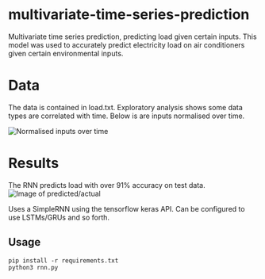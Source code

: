 # multivariate-time-series-prediction
Multivariate time series prediction, predicting load given certain inputs. This model was used to accurately predict electricity load on air conditioners given certain environmental inputs.

# Data
The data is contained in load.txt. Exploratory analysis shows some data types are correlated with time. Below is are inputs normalised over time.

![Normalised inputs over time](https://i.imgur.com/Gq5rn8H.png)

# Results
The RNN predicts load with over 91% accuracy on test data. 
![Image of predicted/actual](https://i.imgur.com/QvQqB9J.png)


Uses a SimpleRNN using the tensorflow keras API. Can be configured to use LSTMs/GRUs and so forth.

## Usage
```
pip install -r requirements.txt
python3 rnn.py
```

